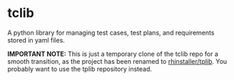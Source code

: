tclib
=====

A python library for managing test cases, test plans, and requirements stored in yaml files.

**IMPORTANT NOTE:** This is just a temporary clone of the tclib repo for a smooth transition, as the project has been renamed to [rhinstaller/tplib](https://github.com/rhinstaller/tplib). You probably want to use the tplib repository instead.
